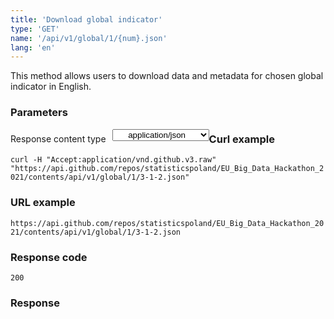 ```yaml
---
title: 'Download global indicator'
type: 'GET'
name: '/api/v1/global/1/{num}.json'
lang: 'en'
---
```


This method allows users to download data and metadata for chosen global indicator in English.

### Parameters



<p style='float:left;margin-top: 7px;'>Response content type</p>
<select style='float:left;padding: 0px 15px;width: 155px;margin-left: 10px;text-align-last: center;'>
  <option>application/json</option>
</select>

<div id='example2'>

<h3 id="przykładowy-curl">Curl example</h3>

<p><code class="highlighter-rouge">curl -H "Accept:application/vnd.github.v3.raw" "https://api.github.com/repos/statisticspoland/EU_Big_Data_Hackathon_2021/contents/api/v1/global/1/3-1-2.json"</code></p>

<h3 id="przykładowy-url">URL example</h3>

<p><code class="highlighter-rouge">https://api.github.com/repos/statisticspoland/EU_Big_Data_Hackathon_2021/contents/api/v1/global/1/3-1-2.json</code></p>

<h3 id="przykładowy-kod-odpowiedzi">Response code</h3>

<p><code class="highlighter-rouge">200</code></p>

<h3 id="przykładowa-odpowiedź">Response</h3>

<p><code class="highlighter-rouge" id="show-data-1-1-1-en">
</code></p>

</div>


<script>

$.getJSON('http://127.0.0.1:4000/api/v1/globalne/1/10-1-1.json', function(data) {
    $('#show-data-1-1-1-en').html(JSON.stringify(data, null, 2));
});

</script>
